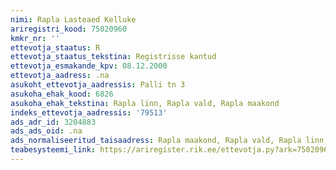 ```yaml
---
nimi: Rapla Lasteaed Kelluke
ariregistri_kood: 75020960
kmkr_nr: ''
ettevotja_staatus: R
ettevotja_staatus_tekstina: Registrisse kantud
ettevotja_esmakande_kpv: 08.12.2000
ettevotja_aadress: .na
asukoht_ettevotja_aadressis: Palli tn 3
asukoha_ehak_kood: 6826
asukoha_ehak_tekstina: Rapla linn, Rapla vald, Rapla maakond
indeks_ettevotja_aadressis: '79513'
ads_adr_id: 3204883
ads_ads_oid: .na
ads_normaliseeritud_taisaadress: Rapla maakond, Rapla vald, Rapla linn, Palli tn 3
teabesysteemi_link: https://ariregister.rik.ee/ettevotja.py?ark=75020960&ref=rekvisiidid
---
```

